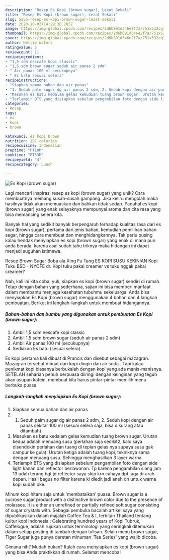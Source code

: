 ```yaml
---
description: "Resep Es Kopi (brown sugar), Lezat Sekali"
title: "Resep Es Kopi (brown sugar), Lezat Sekali"
slug: 5255-resep-es-kopi-brown-sugar-lezat-sekali
date: 2020-10-02T14:29:38.205Z
image: https://img-global.cpcdn.com/recipes/2d6b891d346e2f7a/751x532cq70/es-kopi-brown-sugar-foto-resep-utama.jpg
thumbnail: https://img-global.cpcdn.com/recipes/2d6b891d346e2f7a/751x532cq70/es-kopi-brown-sugar-foto-resep-utama.jpg
cover: https://img-global.cpcdn.com/recipes/2d6b891d346e2f7a/751x532cq70/es-kopi-brown-sugar-foto-resep-utama.jpg
author: Nellie Waters
ratingvalue: 5
reviewcount: 11
recipeingredient:
- "1,5 sdm nescafe kopi classic"
- "1,5 sdm brown sugar seduh air panas 2 sdm"
- " Air panas 100 ml secukupnya"
- " Es batu sesuai selera"
recipeinstructions:
- "Siapkan semua bahan dan air panas"
- "1. Seduh palm sugar dg air panas 2 sdm, 2. Seduh kopi dengan air panas sekitar 100 ml (sesuai selera saja, bisa dikurang atau ditambah)"
- "Masukan es batu kedalam gelas kemudian tuang brown sugar. Urutan kedua adalah menuang susu (perlahan saja sedikit2, kalo saya disendokin perlahan dan tuang di tepian gelas nya supaya susu gak campur ke gula). Urutan ketiga adalah tuang kopi, tekniknya sama dengan menuang susu. Sehingga menghasilkan 3 layer warna."
- "Terlampir BTS yang disiapkan sebelum pengambilan foto dengan side light kanan dan reflector berlawanan. Tp karena pengambilan siang jam 13 udah terang bgt jd reflector saya skip krn cahaya dpt juga dr arah depan. Hasil bagus no filter karena kl diedit jadi aneh dn untuk warna kopi sudah oke."
categories:
- Resep
tags:
- es
- kopi
- brown

katakunci: es kopi brown 
nutrition: 197 calories
recipecuisine: Indonesian
preptime: "PT10M"
cooktime: "PT33M"
recipeyield: "4"
recipecategory: Lunch

---
```



![Es Kopi (brown sugar)](https://img-global.cpcdn.com/recipes/2d6b891d346e2f7a/751x532cq70/es-kopi-brown-sugar-foto-resep-utama.jpg)

Lagi mencari inspirasi resep es kopi (brown sugar) yang unik? Cara membuatnya memang susah-susah gampang. Jika keliru mengolah maka hasilnya tidak akan memuaskan dan bahkan tidak sedap. Padahal es kopi (brown sugar) yang enak selayaknya mempunyai aroma dan cita rasa yang bisa memancing selera kita.

Banyak hal yang sedikit banyak berpengaruh terhadap kualitas rasa dari es kopi (brown sugar), pertama dari jenis bahan, kemudian pemilihan bahan segar, hingga cara membuat dan menghidangkannya. Tak perlu pusing kalau hendak menyiapkan es kopi (brown sugar) yang enak di mana pun anda berada, karena asal sudah tahu triknya maka hidangan ini dapat menjadi suguhan istimewa.

Resep Brown Sugar Boba ala Xing Fu Tang ES KOPI SUSU KEKINIAN Kopi Tuku BSD - NYOFE dr. Kopi tuku pakai creamer vs tuku nggak pakai creamer?


Nah, kali ini kita coba, yuk, siapkan es kopi (brown sugar) sendiri di rumah. Tetap dengan bahan yang sederhana, sajian ini bisa memberi manfaat dalam membantu menjaga kesehatan tubuhmu sekeluarga. Anda bisa menyiapkan Es Kopi (brown sugar) menggunakan 4 bahan dan 4 langkah pembuatan. Berikut ini langkah-langkah untuk membuat hidangannya.

<!--inarticleads1-->

##### Bahan-bahan dan bumbu yang digunakan untuk pembuatan Es Kopi (brown sugar):

1. Ambil 1,5 sdm nescafe kopi classic
1. Ambil 1,5 sdm brown sugar (seduh air panas 2 sdm)
1. Ambil  Air panas 100 ml (secukupnya)
1. Sediakan  Es batu (sesuai selera)


Es kopi pertama kali dibuat di Prancis dan disebut sebagai mazagran. Mazagran tersebut dibuat dari kopi dingin dan air soda.. Tapi kalau penikmat kopi biasanya berbukalah dengan kopi yang ada manis-manisnya. SETELAH seharian penuh berpuasa diiringi dengan keinginan yang teguh akan asupan kafein, membuat kita harus pintar-pintar memilih menu berbuka puasa. 

<!--inarticleads2-->

##### Langkah-langkah menyiapkan Es Kopi (brown sugar):

1. Siapkan semua bahan dan air panas
1. 1. Seduh palm sugar dg air panas 2 sdm, 2. Seduh kopi dengan air panas sekitar 100 ml (sesuai selera saja, bisa dikurang atau ditambah)
1. Masukan es batu kedalam gelas kemudian tuang brown sugar. Urutan kedua adalah menuang susu (perlahan saja sedikit2, kalo saya disendokin perlahan dan tuang di tepian gelas nya supaya susu gak campur ke gula). Urutan ketiga adalah tuang kopi, tekniknya sama dengan menuang susu. Sehingga menghasilkan 3 layer warna.
1. Terlampir BTS yang disiapkan sebelum pengambilan foto dengan side light kanan dan reflector berlawanan. Tp karena pengambilan siang jam 13 udah terang bgt jd reflector saya skip krn cahaya dpt juga dr arah depan. Hasil bagus no filter karena kl diedit jadi aneh dn untuk warna kopi sudah oke.


Minum kopi hitam saja untuk &#39;membatalkan&#39; puasa. Brown sugar is a sucrose sugar product with a distinctive brown color due to the presence of molasses. It is either an unrefined or partially refined soft sugar consisting of sugar crystals with. Sebagai pembuka bacalah artikel saya yang dipublikasikan dalam majalah Coffee Tea &amp; I, terbitan Thailand tentang kultur kopi Indonesia : Celebrating hundred years of Kopi Tubruk, Caffelogue, adalah rujukan untuk terminologi yang seringkali ditemukan dalam setiap posting di tambah dengan tulisan. Selain menu brown sugar, Tiger Sugar juga punya deretan minuman &#39;Tea Series&#39; yang wajib dicoba. 

Gimana nih? Mudah bukan? Itulah cara menyiapkan es kopi (brown sugar) yang bisa Anda praktikkan di rumah. Selamat mencoba!
